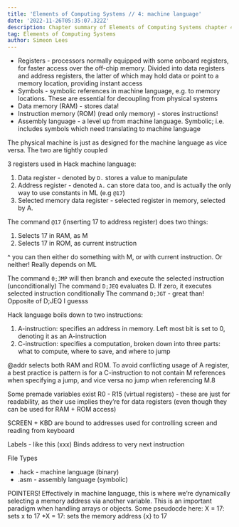 ```yaml
---
title: 'Elements of Computing Systems // 4: machine language'
date: '2022-11-26T05:35:07.322Z'
description: Chapter summary of Elements of Computing Systems chapter 4 - machine language.
tag: Elements of Computing Systems
author: Simeon Lees
---
```


- Registers - processors normally equipped with some onboard registers, for faster access over the off-chip memory. Divided into data registers and address registers, the latter of which may hold data or point to a memory location, providing instant access
- Symbols - symbolic references in machine language, e.g. to memory locations. These are essential for decoupling from physical systems
- Data memory (RAM) - stores data!
- Instruction memory (ROM) (read only memory) - stores instructions!
- Assembly language - a level up from machine language. Symbolic; i.e. includes symbols which need translating to machine language

The physical machine is just as designed for the machine language as vice versa. The two are tightly coupled

3 registers used in Hack machine language:

1. Data register - denoted by `D.` stores a value to manipulate
2. Address register - denoted `A.` can store data too, and is actually the only way to use constants in ML (e.g `@17`)
3. Selected memory data register - selected register in memory, selected by A.

The command `@17` (inserting 17 to address register) does two things:

1. Selects 17 in RAM, as M
2. Selects 17 in ROM, as current instruction

^ you can then either do something with M, or with current instruction. Or neither! Really depends on ML

The command `0;JMP` will then branch and execute the selected instruction (unconditionally)
The command `D;JEQ` evaluates D. If zero, it executes selected instruction conditionally
The command `D;JGT` - great than! Opposite of D;JEQ I guesss

Hack language boils down to two instructions:

1. A-instruction: specifies an address in memory. Left most bit is set to 0, denoting it as an A-instruction
2. C-instruction: specifies a computation, broken down into three parts: what to compute, where to save, and where to jump

@addr selects both RAM and ROM. To avoid conflicting usage of A register, a best practice is pattern is for a C-instruction to not contain M references when specifying a jump, and vice versa no jump when referencing M.8

Some premade variables exist R0 - R15 (virtual registers) - these are just for readability, as their use implies they’re for data registers (even though they can be used for RAM + ROM access)

SCREEN + KBD are bound to addresses used for controlling screen and reading from keyboard

Labels - like this (xxx)
Binds address to very next instruction

File Types

- .hack - machine language (binary)
- .asm - assembly language (symbolic)

POINTERS! Effectively in machine language, this is where we’re dynamically selecting a memory address via another variable. This is an important paradigm when handling arrays or objects. Some pseudocde here:
X = 17: sets x to 17
\*X = 17: sets the memory address {x} to 17
